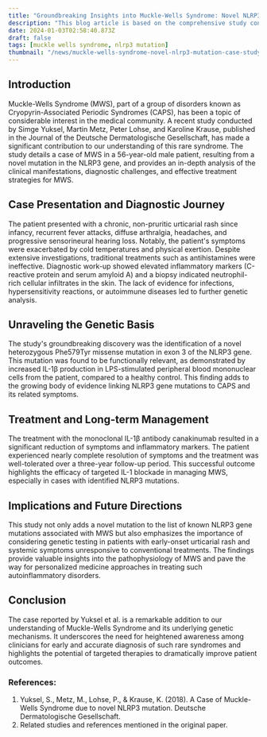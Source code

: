 ```yaml
---
title: "Groundbreaking Insights into Muckle-Wells Syndrome: Novel NLRP3 Mutation Uncovered"
description: "This blog article is based on the comprehensive study conducted by Yuksel, Metz, Lohse, and Krause, providing an in-depth look at a unique case of Muckle-Wells Syndrome and its management. The article aims to disseminate these crucial findings to a broader audience, fostering greater awareness and understanding of this rare condition in the medical community and beyond."
date: 2024-01-03T02:58:40.873Z
draft: false
tags: [muckle wells syndrome, nlrp3 mutation]
thumbnail: "/news/muckle-wells-syndrome-novel-nlrp3-mutation-case-study/thumb.webp"
---
```


## Introduction
Muckle-Wells Syndrome (MWS), part of a group of disorders known as Cryopyrin-Associated Periodic Syndromes (CAPS), has been a topic of considerable interest in the medical community. A recent study conducted by Simge Yuksel, Martin Metz, Peter Lohse, and Karoline Krause, published in the Journal of the Deutsche Dermatologische Gesellschaft, has made a significant contribution to our understanding of this rare syndrome. The study details a case of MWS in a 56-year-old male patient, resulting from a novel mutation in the NLRP3 gene, and provides an in-depth analysis of the clinical manifestations, diagnostic challenges, and effective treatment strategies for MWS.

## Case Presentation and Diagnostic Journey
The patient presented with a chronic, non-pruritic urticarial rash since infancy, recurrent fever attacks, diffuse arthralgia, headaches, and progressive sensorineural hearing loss. Notably, the patient's symptoms were exacerbated by cold temperatures and physical exertion. Despite extensive investigations, traditional treatments such as antihistamines were ineffective. Diagnostic work-up showed elevated inflammatory markers (C-reactive protein and serum amyloid A) and a biopsy indicated neutrophil-rich cellular infiltrates in the skin. The lack of evidence for infections, hypersensitivity reactions, or autoimmune diseases led to further genetic analysis.

## Unraveling the Genetic Basis
The study's groundbreaking discovery was the identification of a novel heterozygous Phe579Tyr missense mutation in exon 3 of the NLRP3 gene. This mutation was found to be functionally relevant, as demonstrated by increased IL-1β production in LPS-stimulated peripheral blood mononuclear cells from the patient, compared to a healthy control. This finding adds to the growing body of evidence linking NLRP3 gene mutations to CAPS and its related symptoms.

## Treatment and Long-term Management
The treatment with the monoclonal IL-1β antibody canakinumab resulted in a significant reduction of symptoms and inflammatory markers. The patient experienced nearly complete resolution of symptoms and the treatment was well-tolerated over a three-year follow-up period. This successful outcome highlights the efficacy of targeted IL-1 blockade in managing MWS, especially in cases with identified NLRP3 mutations.

## Implications and Future Directions
This study not only adds a novel mutation to the list of known NLRP3 gene mutations associated with MWS but also emphasizes the importance of considering genetic testing in patients with early-onset urticarial rash and systemic symptoms unresponsive to conventional treatments. The findings provide valuable insights into the pathophysiology of MWS and pave the way for personalized medicine approaches in treating such autoinflammatory disorders.

## Conclusion
The case reported by Yuksel et al. is a remarkable addition to our understanding of Muckle-Wells Syndrome and its underlying genetic mechanisms. It underscores the need for heightened awareness among clinicians for early and accurate diagnosis of such rare syndromes and highlights the potential of targeted therapies to dramatically improve patient outcomes.

### References:
1. Yuksel, S., Metz, M., Lohse, P., & Krause, K. (2018). A Case of Muckle-Wells Syndrome due to novel NLRP3 mutation. Deutsche Dermatologische Gesellschaft.
2. Related studies and references mentioned in the original paper.